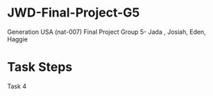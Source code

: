 # JWD-Final-Project-G5
Generation USA (nat-007) Final Project Group 5- Jada , Josiah, Eden, Haggie

# Task Steps
Task 4

